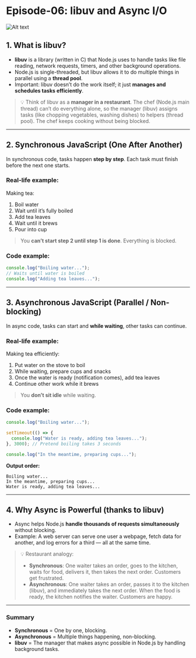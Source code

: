 # Episode-06: libuv and Async I/O

![Alt text]([https://res.cloudinary.com/demo/image/upload/w_300/sample.jpg](https://media.licdn.com/dms/image/v2/D5612AQHruWD8d1d7ow/article-inline_image-shrink_1000_1488/article-inline_image-shrink_1000_1488/0/1735117314406?e=2147483647&v=beta&t=P6S0QaFMhf91HygomDxcxljlBW8dEjphQVDTLtumrvU))


## 1. What is libuv?
- **libuv** is a library (written in C) that Node.js uses to handle tasks like file reading, network requests, timers, and other background operations.
- Node.js is single-threaded, but libuv allows it to do multiple things in parallel using a **thread pool**.
- Important: libuv doesn’t do the work itself; it just **manages and schedules tasks efficiently**.

> 💡 Think of libuv as a **manager in a restaurant**. The chef (Node.js main thread) can’t do everything alone, so the manager (libuv) assigns tasks (like chopping vegetables, washing dishes) to helpers (thread pool). The chef keeps cooking without being blocked.

---

## 2. Synchronous JavaScript (One After Another)
In synchronous code, tasks happen **step by step**. Each task must finish before the next one starts.

### Real-life example:
Making tea:
1. Boil water  
2. Wait until it’s fully boiled  
3. Add tea leaves  
4. Wait until it brews  
5. Pour into cup  

> You **can’t start step 2 until step 1 is done**. Everything is blocked.

### Code example:
```js
console.log("Boiling water..."); 
// Waits until water is boiled
console.log("Adding tea leaves...");
```

---

## 3. Asynchronous JavaScript (Parallel / Non-blocking)
In async code, tasks can start and **while waiting**, other tasks can continue.

### Real-life example:
Making tea efficiently:
1. Put water on the stove to boil  
2. While waiting, prepare cups and snacks  
3. Once the water is ready (notification comes), add tea leaves  
4. Continue other work while it brews  

> You **don’t sit idle** while waiting.

### Code example:
```js
console.log("Boiling water...");

setTimeout(() => {
  console.log("Water is ready, adding tea leaves...");
}, 3000); // Pretend boiling takes 3 seconds

console.log("In the meantime, preparing cups...");
```

**Output order:**
```
Boiling water...
In the meantime, preparing cups...
Water is ready, adding tea leaves...
```

---

## 4. Why Async is Powerful (thanks to libuv)
- Async helps Node.js **handle thousands of requests simultaneously** without blocking.
- Example: A web server can serve one user a webpage, fetch data for another, and log errors for a third — all at the same time.

> 💡 Restaurant analogy:  
> - **Synchronous**: One waiter takes an order, goes to the kitchen, waits for food, delivers it, then takes the next order. Customers get frustrated.  
> - **Asynchronous**: One waiter takes an order, passes it to the kitchen (libuv), and immediately takes the next order. When the food is ready, the kitchen notifies the waiter. Customers are happy.

---

### Summary
- **Synchronous** = One by one, blocking.  
- **Asynchronous** = Multiple things happening, non-blocking.  
- **libuv** = The manager that makes async possible in Node.js by handling background tasks.
